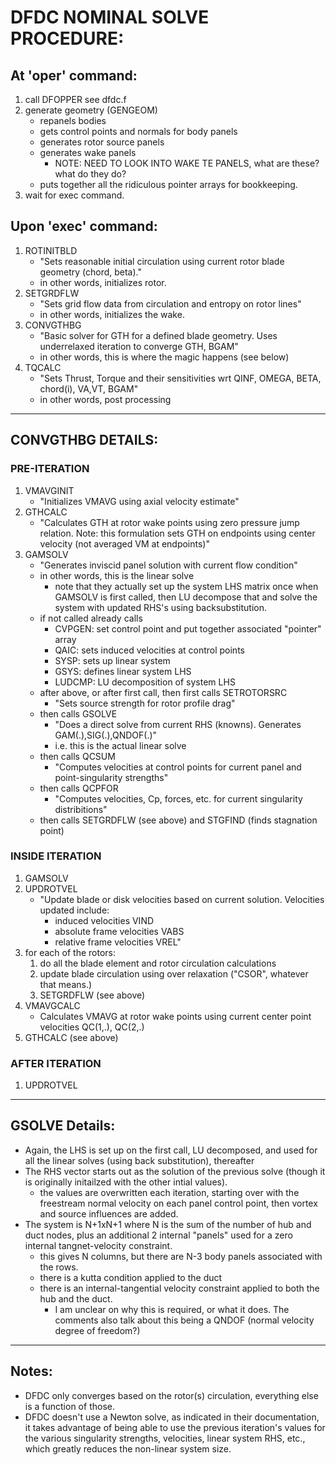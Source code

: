 # DFDC NOMINAL SOLVE PROCEDURE:

## At 'oper' command:
1. call DFOPPER see dfdc.f
2. generate geometry (GENGEOM)
    - repanels bodies
    - gets control points and normals for body panels
    - generates rotor source panels
    - generates wake panels
        - NOTE: NEED TO LOOK INTO WAKE TE PANELS, what are these? what do they do?
    - puts together all the ridiculous pointer arrays for bookkeeping.
3. wait for exec command.

## Upon 'exec' command:
1. ROTINITBLD
    - "Sets reasonable initial circulation using current rotor blade geometry (chord, beta)."
    - in other words, initializes rotor.
2. SETGRDFLW
    - "Sets grid flow data from circulation and entropy on rotor lines"
    - in other words, initializes the wake.
3. CONVGTHBG
    - "Basic solver for GTH for a defined blade geometry. Uses underrelaxed iteration to converge GTH, BGAM"
    - in other words, this is where the magic happens (see below)
4. TQCALC
    - "Sets Thrust, Torque and their sensitivities wrt  QINF, OMEGA, BETA, chord(i), VA,VT, BGAM"
    - in other words, post processing

---

## CONVGTHBG DETAILS:
### PRE-ITERATION
1. VMAVGINIT
    - "Initializes VMAVG using axial velocity estimate"
2. GTHCALC
    - "Calculates GTH at rotor wake points using zero pressure jump relation. Note: this formulation sets GTH on endpoints using center velocity (not averaged VM at endpoints)"
3. GAMSOLV
    - "Generates inviscid panel solution with current flow condition"
    - in other words, this is the linear solve
        - note that they actually set up the system LHS matrix once when GAMSOLV is first called, then LU decompose that and solve the system with updated RHS's using backsubstitution.
    - if not called already calls
        - CVPGEN: set control point and put together associated "pointer" array
        - QAIC: sets induced velocities at control points
        - SYSP: sets up linear system
        - GSYS: defines linear system LHS
        - LUDCMP: LU decomposition of system LHS
    - after above, or after first call, then first calls SETROTORSRC
        - "Sets source strength for rotor profile drag"
    - then calls GSOLVE
        - "Does a direct solve from current RHS (knowns). Generates GAM(.),SIG(.),QNDOF(.)"
        - i.e. this is the actual linear solve
    - then calls QCSUM
        - "Computes velocities at control points for current panel and point-singularity strengths"
    - then calls QCPFOR
        - "Computes velocities, Cp, forces, etc. for current singularity distribitions"
    - then calls SETGRDFLW (see above) and STGFIND (finds stagnation point)

### INSIDE ITERATION
1. GAMSOLV
2. UPDROTVEL
    - "Update blade or disk velocities based on current solution.  Velocities updated include:
        - induced        velocities  VIND
        - absolute frame velocities  VABS
        - relative frame velocities  VREL"
3. for each of the rotors:
    1. do all the blade element and rotor circulation calculations
    2. update blade circulation using over relaxation ("CSOR", whatever that means.)
    2. SETGRDFLW (see above)
4. VMAVGCALC
    - Calculates VMAVG at rotor wake points using current center point velocities QC(1,.), QC(2,.)
5. GTHCALC (see above)

### AFTER ITERATION
1. UPDROTVEL

---

## GSOLVE Details:
- Again, the LHS is set up on the first call, LU decomposed, and used for all the linear solves (using back substitution), thereafter
- The RHS vector starts out as the solution of the previous solve (though it is originally initailzed with the other intial values).
    - the values are overwritten each iteration, starting over with the freestream normal velocity on each panel control point, then vortex and source influences are added.
- The system is N+1xN+1 where N is the sum of the number of hub and duct nodes, plus an additional 2 internal "panels" used for a zero internal tangnet-velocity constraint.
    - this gives N columns, but there are N-3 body panels associated with the rows.
    - there is a kutta condition applied to the duct
    - there is an internal-tangential velocity constraint applied to both the hub and the duct.
        - I am unclear on why this is required, or what it does.  The comments also talk about this being a QNDOF (normal velocity degree of freedom?)

---

## Notes:
- DFDC only converges based on the rotor(s) circulation, everything else is a function of those.
- DFDC doesn't use a Newton solve, as indicated in their documentation, it takes advantage of being able to use the previous iteration's values for the various singularity strengths, velocities, linear system RHS, etc., which greatly reduces the non-linear system size.
